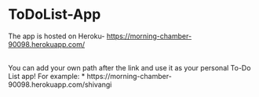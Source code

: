 # ToDoList-App

The app is hosted on Heroku-
https://morning-chamber-90098.herokuapp.com/

<br>
You can add your own path after the link and use it as your personal To-Do List app!
For example:
* https://morning-chamber-90098.herokuapp.com/shivangi
